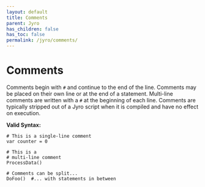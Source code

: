 ```yaml
---
layout: default
title: Comments
parent: Jyro
has_children: false
has_toc: false
permalink: /jyro/comments/
---
```


# Comments

Comments begin with `#` and continue to the end of the line. Comments may be placed on their own line or at the end of a statement. Multi-line comments are written with a `#` at the beginning of each line. Comments are typically stripped out of a Jyro script when it is compiled and have no effect on execution.

**Valid Syntax:**
```jyro
# This is a single-line comment
var counter = 0

# This is a
# multi-line comment
ProcessData()

# Comments can be split...
DoFoo()  #... with statements in between
```